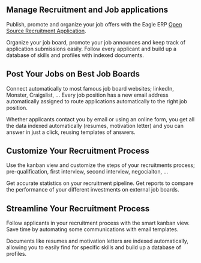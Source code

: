 Manage Recruitment and Job applications
---------------------------------------

Publish, promote and organize your job offers with the Eagle ERP
<a href="https://www.eagle.com/page/recruitment">Open Source Recruitment Application</a>.

Organize your job board, promote your job announces and keep track of
application submissions easily. Follow every applicant and build up a database
of skills and profiles with indexed documents.

Post Your Jobs on Best Job Boards
---------------------------------

Connect automatically to most famous job board websites; linkedIn, Monster,
Craigslist, ... Every job position has a new email address automatically
assigned to route applications automatically to the right job position.

Whether applicants contact you by email or using an online form, you get all
the data indexed automatically (resumes, motivation letter) and you can answer
in just a click, reusing templates of answers.

Customize Your Recruitment Process
----------------------------------

Use the kanban view and customize the steps of your recruitments process;
pre-qualification, first interview, second interview, negociaiton, ...

Get accurate statistics on your recruitment pipeline. Get reports to compare
the performance of your different investments on external job boards.

Streamline Your Recruitment Process
-----------------------------------

Follow applicants in your recruitment process with the smart kanban view. Save
time by automating some communications with email templates.

Documents like resumes and motivation letters are indexed automatically,
allowing you to easily find for specific skills and build up a database of
profiles.
